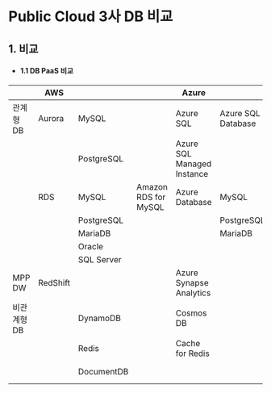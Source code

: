 # Public Cloud 3사 DB 비교
    

## 1. 비교


* #### 1.1 DB PaaS 비교
||AWS|||Azure|||GCP||
|-----|--|---|---|---|---|--|--|--|
|관계형 DB|Aurora|MySQL||Azure SQL|Azure SQL Database||Cloud Spanner|
|||PostgreSQL||Azure SQL Managed Instance||
||RDS|MySQL|Amazon RDS for MySQL|Azure Database|MySQL|Database for MySQL|Cloud SQL|MySQL|
|||PostgreSQL|||PostgreSQL|||PostgreSQL|
|||MariaDB|||MariaDB|||SQL Server|
|||Oracle|
|||SQL Server|
|MPP DW|RedShift|||Azure Synapse Analytics|||BigQuery|
|비관계형 DB||DynamoDB||Cosmos DB||||Filestore|
|||Redis||Cache for Redis||||Memorystore|
|||DocumentDB||||||Cloud Bigtable|